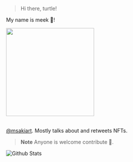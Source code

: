 
> Hi there, turtle!

My name is meek 🐢! 

<div>
<img src="[https://external-content.duckduckgo.com/iu/?u=https%3A%2F%2Fsteemitimages.com%2F0x0%2Fhttps%3A%2F%2Fres.cloudinary.com%2Fhpiynhbhq%2Fimage%2Fupload%2Fv1517631979%2Fygp4mfqu3l5nl4bucajl.gif&f=1&nofb=1](https://c.tenor.com/8CnlmiFa-rAAAAAj/eth-ethereum.gif)" width="240px" align="center"> <img/>
<div/>

<br>

[@msakiart](https://twitter.com/msakiart). Mostly talks about and retweets NFTs.

> **Note**
> Anyone is welcome contribute 🐶.

![Github Stats](https://github-readme-stats.vercel.app/api?username=mmsaki)
